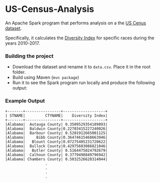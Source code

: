 # US-Census-Analysis
An Apache Spark program that performs analysis on a the [US Cenus dataset](https://www.census.gov/data/tables/2017/demo/popest/counties-detail.html).

Specifically, it calculates the [Diversity Index](https://catalog.data.gov/dataset/diversity-index) for specific races during the years 2010-2017.

### Building the project
- Download the dataset and rename it to `data.csv`. Place it in the root folder.
- Build using Maven (`mvn package`)
- Run it to see the Spark program run locally and produce the following output:

### Example Output
```
+-------+----------------+-------------------+
| STNAME|         CTYNAME|    Diversity Index|
+-------+----------------+-------------------+
|Alabama|  Autauga County| 0.3509529354189893|
|Alabama|  Baldwin County|0.22703415227240026|
|Alabama|  Barbour County| 0.5201912665001125|
|Alabama|     Bibb County|0.36474615468663946|
|Alabama|   Blount County|0.07275405231720622|
|Alabama|  Bullock County|0.42975603086821046|
|Alabama|   Butler County| 0.5164475024792679|
|Alabama|  Calhoun County| 0.3779498849796942|
|Alabama| Chambers County| 0.5032526628314044|
                  .
                  .
                  .
                  .

```